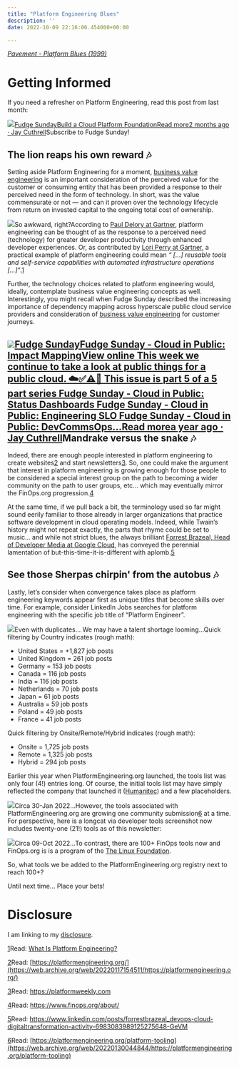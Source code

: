 ```yaml
---
title: "Platform Engineering Blues"
description: ''
date: 2022-10-09 22:16:06.454000+00:00

---
```


*[Pavement - Platform Blues (1999)](https://www.youtube.com/watch?v=Lyu7yiLaaH0)*

Getting Informed
================

If you need a refresher on Platform Engineering, read this post from last month:

[![](https://bucketeer-e05bbc84-baa3-437e-9518-adb32be77984.s3.amazonaws.com/public/images/58409c1d-315a-477e-9392-64c82bab22dd_992x992.png)Fudge SundayBuild a Cloud Platform FoundationRead more2 months ago · Jay Cuthrell](https://sunday.fudge.org/p/build-a-cloud-platform-foundation?utm_source=substack&utm_campaign=post_embed&utm_medium=web)Subscribe to Fudge Sunday!

The lion reaps his own reward 🎶
-------------------------------

Setting aside Platform Engineering for a moment, [business value engineering](https://www.youtube.com/watch?utm_campaign=Start%20the%20week%20more%20informed&utm_medium=email&utm_source=Revue%20newsletter&v=_EEJXAuryS8) is an important consideration of the perceived value for the customer or consuming entity that has been provided a response to their perceived need in the form of technology. In short, was the value commensurate or not — and can it proven over the technology lifecycle from return on invested capital to the ongoing total cost of ownership.

[![](https://bucketeer-e05bbc84-baa3-437e-9518-adb32be77984.s3.amazonaws.com/public/images/0ab374f2-e4a1-41d4-89b2-433ad2bd7b33_1538x1144.png)](https://substackcdn.com/image/fetch/f_auto,q_auto:good,fl_progressive:steep/https%3A%2F%2Fbucketeer-e05bbc84-baa3-437e-9518-adb32be77984.s3.amazonaws.com%2Fpublic%2Fimages%2F0ab374f2-e4a1-41d4-89b2-433ad2bd7b33_1538x1144.png)So awkward, right?According to [Paul Delory at Gartner](https://www.gartner.com/en/experts/paul-delory), platform engineering can be thought of as the response to a perceived need (technology) for greater developer productivity through enhanced developer experiences. Or, as contributed by [Lori Perry at Gartner](https://www.linkedin.com/in/lorilperry/), a practical example of platform engineering could mean *“ […] reusable tools and self-service capabilities with automated infrastructure operations […]“*.[1](#footnote-1)

Further, the technology choices related to platform engineering would, ideally, contemplate business value engineering concepts as well. Interestingly, you might recall when Fudge Sunday described the increasing importance of dependency mapping across hyperscale public cloud service providers and consideration of [business value engineering](https://www.youtube.com/watch?utm_campaign=Start%20the%20week%20more%20informed&utm_medium=email&utm_source=Revue%20newsletter&v=_EEJXAuryS8) for customer journeys.

[![](https://bucketeer-e05bbc84-baa3-437e-9518-adb32be77984.s3.amazonaws.com/public/images/58409c1d-315a-477e-9392-64c82bab22dd_992x992.png)Fudge SundayFudge Sunday - Cloud in Public: Impact MappingView online This week we continue to take a look at public things for a public cloud. ☁️✅⚠️🛑 This issue is part 5 of a 5 part series Fudge Sunday - Cloud in Public: Status Dashboards Fudge Sunday - Cloud in Public: Engineering SLO Fudge Sunday - Cloud in Public: DevCommsOps…Read morea year ago · Jay Cuthrell](https://sunday.fudge.org/p/fudge-sunday-cloud-in-public-impact-mapping-826383?utm_source=substack&utm_campaign=post_embed&utm_medium=web)Mandrake versus the snake 🎶
---------------------------

Indeed, there are enough people interested in platform engineering to create websites[2](#footnote-2) and start newsletters[3](#footnote-3). So, one could make the argument that interest in platform engineering is growing enough for those people to be considered a special interest group on the path to becoming a wider community on the path to user groups, etc... which may eventually mirror the FinOps.org progression.[4](#footnote-4)

At the same time, if we pull back a bit, the terminology used so far might sound eerily familiar to those already in larger organizations that practice software development in cloud operating models. Indeed, while Twain’s history might not repeat exactly, the parts that rhyme could be set to music… and while not strict blues, the always brilliant [Forrest Brazeal, Head of Developer Media at Google Cloud](https://www.linkedin.com/in/forrestbrazeal/), has conveyed the perennial lamentation of but-this-time-it-is-different with aplomb.[5](#footnote-5) 

See those Sherpas chirpin' from the autobus 🎶
---------------------------------------------

Lastly, let’s consider when convergence takes place as platform engineering keywords appear first as unique titles that become skills over time. For example, consider LinkedIn Jobs searches for platform engineering with the specific job title of “Platform Engineer”.

[![](https://bucketeer-e05bbc84-baa3-437e-9518-adb32be77984.s3.amazonaws.com/public/images/3a021896-b086-466c-af78-05a6524e8191_924x350.png)](https://substackcdn.com/image/fetch/f_auto,q_auto:good,fl_progressive:steep/https%3A%2F%2Fbucketeer-e05bbc84-baa3-437e-9518-adb32be77984.s3.amazonaws.com%2Fpublic%2Fimages%2F3a021896-b086-466c-af78-05a6524e8191_924x350.png)Even with duplicates… We may have a talent shortage looming…Quick filtering by Country indicates (rough math):

* United States = +1,827 job posts
* United Kingdom = 261 job posts
* Germany = 153 job posts
* Canada = 116 job posts
* India = 116 job posts
* Netherlands = 70 job posts
* Japan = 61 job posts
* Australia = 59 job posts
* Poland = 49 job posts
* France = 41 job posts

Quick filtering by Onsite/Remote/Hybrid indicates (rough math):

* Onsite = 1,725 job posts
* Remote = 1,325 job posts
* Hybrid = 294 job posts

Earlier this year when PlatformEngineering.org launched, the tools list was only four (4!) entries long. Of course, the initial tools list may have simply reflected the company that launched it ([Humanitec](https://humanitec.com)) and a few placeholders. 

[![](https://bucketeer-e05bbc84-baa3-437e-9518-adb32be77984.s3.amazonaws.com/public/images/f36d0770-bc7b-41d5-8cf1-408cfcaf81c0_2834x1520.png)](https://substackcdn.com/image/fetch/f_auto,q_auto:good,fl_progressive:steep/https%3A%2F%2Fbucketeer-e05bbc84-baa3-437e-9518-adb32be77984.s3.amazonaws.com%2Fpublic%2Fimages%2Ff36d0770-bc7b-41d5-8cf1-408cfcaf81c0_2834x1520.png)Circa 30-Jan 2022…However, the tools associated with PlatformEngineering.org are growing one community submission[6](#footnote-6) at a time. For perspective, here is a longcat via developer tools screenshot now includes twenty-one (21!) tools as of this newsletter:

[![](https://bucketeer-e05bbc84-baa3-437e-9518-adb32be77984.s3.amazonaws.com/public/images/7728029b-cf92-40bf-a335-6a4625968646_1460x4073.png)](https://substackcdn.com/image/fetch/f_auto,q_auto:good,fl_progressive:steep/https%3A%2F%2Fbucketeer-e05bbc84-baa3-437e-9518-adb32be77984.s3.amazonaws.com%2Fpublic%2Fimages%2F7728029b-cf92-40bf-a335-6a4625968646_1460x4073.png)Circa 09-Oct 2022…To contrast, there are 100+ FinOps tools now and FinOps.org is is a program of the [The Linux Foundation](https://linuxfoundation.org/).

So, what tools we be added to the PlatformEngineering.org registry next to reach 100+?

Until next time… Place your bets!

Disclosure
==========

I am linking to my [disclosure](https://jaycuthrell.com/disclosure/?utm_campaign=Fudge%20Sunday&utm_medium=email&utm_source=Revue%20newsletter).

[1](#footnote-anchor-1)Read: [What Is Platform Engineering?](https://www.gartner.com/en/articles/what-is-platform-engineering)

[2](#footnote-anchor-2)Read: [https://platformengineering.org/](https://web.archive.org/web/20220117154511/https://platformengineering.org/)

[3](#footnote-anchor-3)Read: <https://platformweekly.com>

[4](#footnote-anchor-4)Read: <https://www.finops.org/about/>

[5](#footnote-anchor-5)Read: <https://www.linkedin.com/posts/forrestbrazeal_devops-cloud-digitaltransformation-activity-6983083989125275648-GeVM>

[6](#footnote-anchor-6)Read: [https://platformengineering.org/platform-tooling](https://web.archive.org/web/20220130044844/https://platformengineering.org/platform-tooling)

